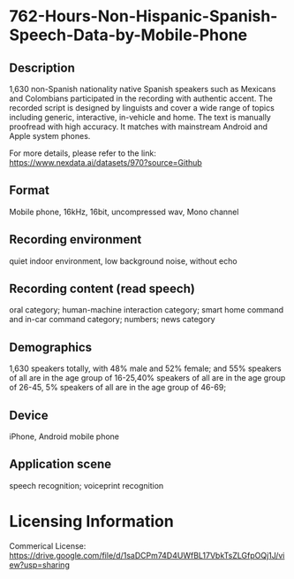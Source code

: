 # 762-Hours-Non-Hispanic-Spanish-Speech-Data-by-Mobile-Phone


## Description
1,630 non-Spanish nationality native Spanish speakers such as Mexicans and Colombians participated in the recording with authentic accent. The recorded script is designed by linguists and cover a wide range of topics including generic, interactive, in-vehicle and home. The text is manually proofread with high accuracy. It matches with mainstream Android and Apple system phones.

For more details, please refer to the link: https://www.nexdata.ai/datasets/970?source=Github

## Format
Mobile phone, 16kHz, 16bit, uncompressed wav, Mono channel

## Recording environment
quiet indoor environment, low background noise, without echo

## Recording content (read speech)
oral category; human-machine interaction category; smart home command and in-car command category; numbers; news category

## Demographics
1,630 speakers totally, with 48% male and 52% female; and 55% speakers of all are in the age group of 16-25,40% speakers of all are in the age group of 26-45, 5% speakers of all are in the age group of 46-69;

## Device
iPhone, Android mobile phone

## Application scene
speech recognition; voiceprint recognition

# Licensing Information
Commerical License: https://drive.google.com/file/d/1saDCPm74D4UWfBL17VbkTsZLGfpOQj1J/view?usp=sharing
